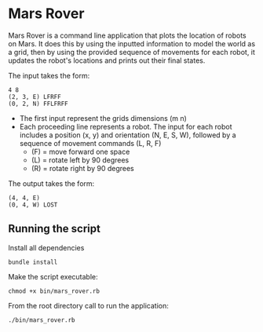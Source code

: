 # Mars Rover
Mars Rover is a command line application that plots the location of robots on Mars.
It does this by using the inputted information to model the world as a grid, then by using the provided sequence of movements for each robot, it updates the robot's locations and prints out their final states.

The input takes the form:
````````
4 8
(2, 3, E) LFRFF
(0, 2, N) FFLFRFF
````````

* The first input represent the grids dimensions (m n)
* Each proceeding line represents a robot. The input for each robot includes a position (x, y) and orientation (N, E, S, W), followed by a sequence of movement commands (L, R, F)
    * (F) = move forward one space
    * (L) = rotate left by 90 degrees
    * (R) = rotate right by 90 degrees

The output takes the form:
````````
(4, 4, E)
(0, 4, W) LOST
````````

## Running the script
Install all dependencies 
``````
bundle install
``````

Make the script executable:
``````
chmod +x bin/mars_rover.rb   
``````

From the root directory call to run the application:
``````
./bin/mars_rover.rb  
``````

